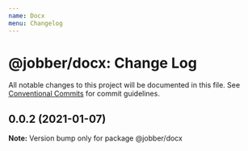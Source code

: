 ```yaml
---
name: Docx
menu: Changelog
---
```


# @jobber/docx: Change Log

All notable changes to this project will be documented in this file.
See [Conventional Commits](https://conventionalcommits.org) for commit guidelines.

## 0.0.2 (2021-01-07)

**Note:** Version bump only for package @jobber/docx
